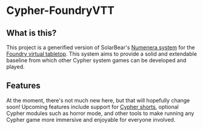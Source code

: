 # Cypher-FoundryVTT

## What is this?

This project is a generified version of SolarBear's [Numenera system](https://github.com/SolarBear/Numenera-FoundryVTT) for the [Foundry virtual tabletop](http://foundryvtt.com/#about-foundry-virtual-tabletop). This system aims to provide a solid and extendable baseline from which other Cypher system games can be developed and played. 

## Features
At the moment, there's not much new here, but that will hopefully change soon! Upcoming features include support for [Cypher shorts](https://www.montecookgames.com/cypher-shorts/), optional Cypher modules such as horror mode, and other tools to make running any Cypher game more immersive and enjoyable for everyone involved.
